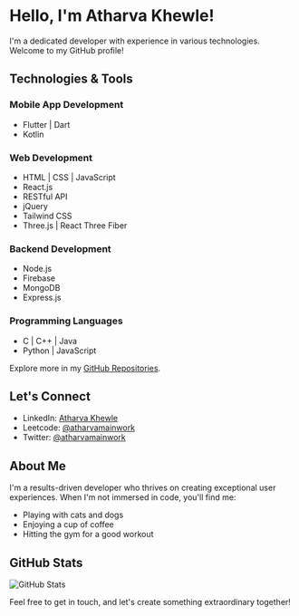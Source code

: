 # Hello, I'm Atharva Khewle!

I'm a dedicated developer with experience in various technologies. Welcome to my GitHub profile!

## Technologies & Tools

### Mobile App Development
- Flutter | Dart
- Kotlin


### Web Development
- HTML | CSS | JavaScript
- React.js
- RESTful API
- jQuery
- Tailwind CSS
- Three.js | React Three Fiber


### Backend Development
- Node.js
- Firebase
- MongoDB
- Express.js

### Programming Languages
- C | C++ | Java
- Python | JavaScript

Explore more in my [GitHub Repositories](https://github.com/atharva-khewle?tab=repositories).

## Let's Connect

- LinkedIn: [Atharva Khewle](https://www.linkedin.com/in/atharvakhewle/)
- Leetcode: [@atharvamainwork](https://leetcode.com/atharvamainwork/)
- Twitter: [@atharvamainwork](https://twitter.com/atharvamainwork)

## About Me

I'm a results-driven developer who thrives on creating exceptional user experiences. When I'm not immersed in code, you'll find me:

- Playing with cats and dogs
- Enjoying a cup of coffee
- Hitting the gym for a good workout


## GitHub Stats

![GitHub Stats](https://github-readme-stats.vercel.app/api?username=atharva-khewle&show_icons=true&hide_border=true)

Feel free to get in touch, and let's create something extraordinary together!


<!--
**discipline101/discipline101** is a ✨ _special_ ✨ repository because its `README.md` (this file) appears on your GitHub profile.

Here are some ideas to get you started:

- 🔭 I’m currently working on ...
- 🌱 I’m currently learning ...
- 👯 I’m looking to collaborate on ...
- 🤔 I’m looking for help with ...
- 💬 Ask me about ...
- 📫 How to reach me: ...
- 😄 Pronouns: ...
- ⚡ Fun fact: ...
-->
